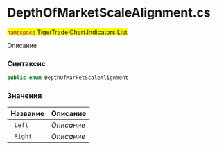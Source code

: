 
# DepthOfMarketScaleAlignment.cs
<mark style="color:purple;">`namespace` [TigerTrade.Chart](../../../../../TigerTrade.Chart.md).[Indicators](../../../../../TigerTrade.Chart/Indicators.md).[List](../../../../../TigerTrade.Chart/Indicators/List.md)



Описание

### Синтаксис
```csharp
public enum DepthOfMarketScaleAlignment
```


### Значения
| Название | Описание |
| --- | --- |
| ` Left` | *Описание* |
| ` Right` | *Описание* |



